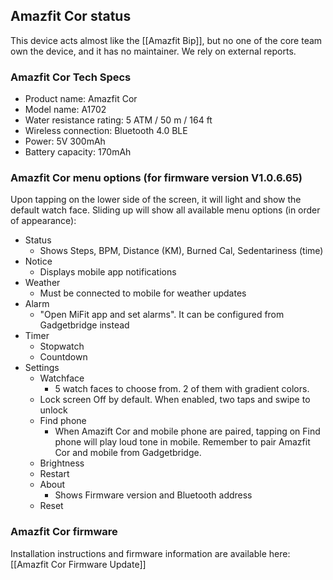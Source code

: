 ## Amazfit Cor status

This device acts almost like the [[Amazfit Bip]], but no one of the core team own the device, and it has no maintainer. We rely on external reports. 

### Amazfit Cor Tech Specs
* Product name: Amazfit Cor
* Model name: A1702
* Water resistance rating: 5 ATM / 50 m / 164 ft
* Wireless connection: Bluetooth 4.0 BLE
* Power: 5V 300mAh
* Battery capacity: 170mAh

### Amazfit Cor menu options (for firmware version V1.0.6.65)
Upon tapping on the lower side of the screen, it will light and show the default watch face. Sliding up will show all available menu options (in order of appearance):

* Status
    * Shows Steps, BPM, Distance (KM), Burned Cal, Sedentariness (time)
* Notice
    * Displays mobile app notifications
* Weather
    * Must be connected to mobile for weather updates
* Alarm
    * "Open MiFit app and set alarms". It can be configured from Gadgetbridge instead
* Timer
    * Stopwatch
    * Countdown
* Settings
    * Watchface
        * 5 watch faces to choose from. 2 of them with gradient colors.
    * Lock screen
        Off by default. When enabled, two taps and swipe to unlock
    * Find phone
        * When Amazift Cor and mobile phone are paired, tapping on Find phone will play loud tone in mobile. Remember to pair Amazfit Cor and mobile from Gadgetbridge.
    * Brightness
    * Restart
    * About
        * Shows Firmware version and Bluetooth address
    * Reset

### Amazfit Cor firmware
Installation instructions and firmware information are available here: [[Amazfit Cor Firmware Update]]
